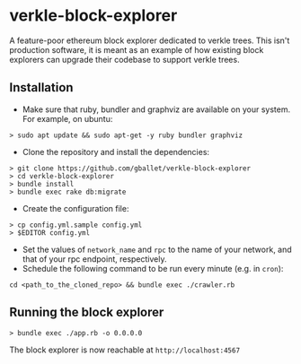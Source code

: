 # verkle-block-explorer

A feature-poor ethereum block explorer dedicated to verkle trees. This isn't production software, it is meant as an example of how existing block explorers can upgrade their codebase to support verkle trees.

## Installation

 * Make sure that ruby, bundler and graphviz are available on your system. For example, on ubuntu:

```
> sudo apt update && sudo apt-get -y ruby bundler graphviz
```

 * Clone the repository and install the dependencies:

```
> git clone https://github.com/gballet/verkle-block-explorer
> cd verkle-block-explorer
> bundle install
> bundle exec rake db:migrate
```

 * Create the configuration file:

```
> cp config.yml.sample config.yml
> $EDITOR config.yml
```

 * Set the values of `network_name` and `rpc` to the name of your network, and that of your rpc endpoint, respectively.
 * Schedule the following command to be run every minute (e.g. in `cron`):

```
cd <path_to_the_cloned_repo> && bundle exec ./crawler.rb
```

## Running the block explorer

```
> bundle exec ./app.rb -o 0.0.0.0
```

The block explorer is now reachable at `http://localhost:4567`
